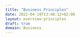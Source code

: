 ```yaml
---
title: "Business Principles"
date: 2022-04-19T13:48:12+02:00
layout: overview-principles
draft: true
domain: Business
---
```


